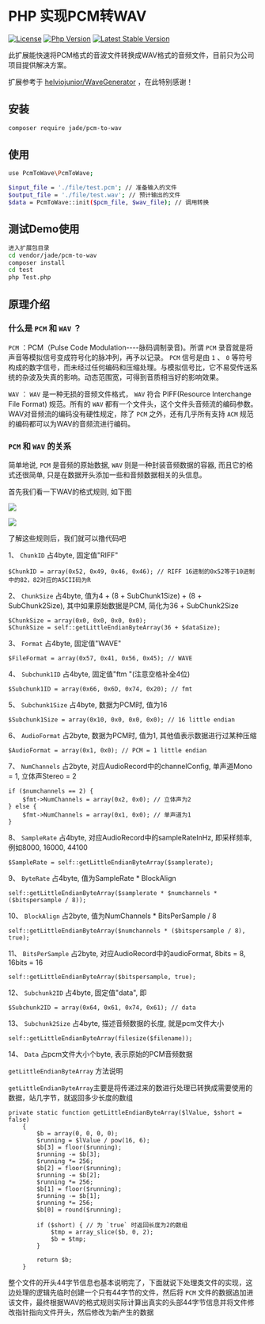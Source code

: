 # PHP 实现PCM转WAV

[![License](https://img.shields.io/packagist/l/inhere/console.svg?style=flat-square)](LICENSE)
[![Php Version](https://img.shields.io/badge/php-%3E=5.4-brightgreen.svg?maxAge=2592000)](https://packagist.org/packages/jade/pcm-to-wav)
[![Latest Stable Version](http://img.shields.io/packagist/v/jade/pcm-to-wav.svg)](https://packagist.org/packages/jade/pcm-to-wav)

此扩展能快速将PCM格式的音波文件转换成WAV格式的音频文件，目前只为公司项目提供解决方案。

扩展参考于 [helviojunior/WaveGenerator](https://github.com/helviojunior/WaveGenerator) ，在此特别感谢！

## 安装

```bash
composer require jade/pcm-to-wav
```

## 使用

```bash
use PcmToWave\PcmToWave;

$input_file = './file/test.pcm'; // 准备输入的文件
$output_file = './file/test.wav'; // 预计输出的文件
$data = PcmToWave::init($pcm_file, $wav_file); // 调用转换

```

## 测试Demo使用

```bash
进入扩展包目录
cd vendor/jade/pcm-to-wav
composer install
cd test
php Test.php
```

## 原理介绍

### 什么是 `PCM` 和 `WAV` ？

 `PCM` ：PCM（Pulse Code Modulation----脉码调制录音)。所谓 `PCM` 录音就是将声音等模拟信号变成符号化的脉冲列，再予以记录。 `PCM` 信号是由 `1` 、 `0` 等符号构成的数字信号，而未经过任何编码和压缩处理。与模拟信号比，它不易受传送系统的杂波及失真的影响。动态范围宽，可得到音质相当好的影响效果。

 `WAV` ： `WAV` 是一种无损的音频文件格式， `WAV` 符合 PIFF(Resource Interchange File Format) 规范。所有的 `WAV` 都有一个文件头，这个文件头音频流的编码参数。WAV对音频流的编码没有硬性规定，除了 `PCM` 之外，还有几乎所有支持 `ACM` 规范的编码都可以为WAV的音频流进行编码。

###  `PCM` 和 `WAV` 的关系

简单地说,  `PCM` 是音频的原始数据,  `WAV` 则是一种封装音频数据的容器, 而且它的格式还很简单, 只是在数据开头添加一些和音频数据相关的头信息。


首先我们看一下WAV的格式规则, 如下图

![](https://uimg.jadert.com/15517554187085.jpg)

![](https://uimg.jadert.com/15517599631747.jpg)

了解这些规则后，我们就可以撸代码吧

1、 `ChunkID` 占4byte, 固定值"RIFF"

    $ChunkID = array(0x52, 0x49, 0x46, 0x46); // RIFF 16进制的0x52等于10进制中的82，82对应的ASCII码为R
    
2、 `ChunkSize` 占4byte, 值为4 + (8 + SubChunk1Size) + (8 + SubChunk2Size), 其中如果原始数据是PCM, 简化为36 + SubChunk2Size

    $ChunkSize = array(0x0, 0x0, 0x0, 0x0);
    $ChunkSize = self::getLittleEndianByteArray(36 + $dataSize);
    
3、 `Format` 占4byte, 固定值"WAVE"

    $FileFormat = array(0x57, 0x41, 0x56, 0x45); // WAVE
    
4、 `Subchunk1ID` 占4byte, 固定值"ftm "(注意空格补全4位)

    $Subchunk1ID = array(0x66, 0x6D, 0x74, 0x20); // fmt

5、 `Subchunk1Size` 占4byte, 数据为PCM时, 值为16

    $Subchunk1Size = array(0x10, 0x0, 0x0, 0x0); // 16 little endian

6、 `AudioFormat` 占2byte, 数据为PCM时, 值为1, 其他值表示数据进行过某种压缩

    $AudioFormat = array(0x1, 0x0); // PCM = 1 little endian
    
7、 `NumChannels` 占2byte, 对应AudioRecord中的channelConfig, 单声道Mono = 1, 立体声Stereo = 2

    if ($numchannels == 2) {
        $fmt->NumChannels = array(0x2, 0x0); // 立体声为2
    } else {
        $fmt->NumChannels = array(0x1, 0x0); // 单声道为1
    }

8、 `SampleRate` 占4byte, 对应AudioRecord中的sampleRateInHz, 即采样频率, 例如8000, 16000, 44100

    $SampleRate = self::getLittleEndianByteArray($samplerate);

9、 `ByteRate` 占4byte, 值为SampleRate * BlockAlign

    self::getLittleEndianByteArray($samplerate * $numchannels * ($bitspersample / 8));

10、 `BlockAlign` 占2byte, 值为NumChannels * BitsPerSample / 8

    self::getLittleEndianByteArray($numchannels * ($bitspersample / 8), true);

11、 `BitsPerSample` 占2byte, 对应AudioRecord中的audioFormat, 8bits = 8, 16bits = 16

    self::getLittleEndianByteArray($bitspersample, true);
    
12、 `Subchunk2ID` 占4byte, 固定值"data", 即

    $Subchunk2ID = array(0x64, 0x61, 0x74, 0x61); // data

13、 `Subchunk2Size` 占4byte, 描述音频数据的长度, 就是pcm文件大小

    self::getLittleEndianByteArray(filesize($filename));
    
14、 `Data` 占pcm文件大小个byte, 表示原始的PCM音频数据

 `getLittleEndianByteArray` 方法说明
 
 `getLittleEndianByteArray`主要是将传递过来的数进行处理已转换成需要使用的数据，站几字节，就返回多少长度的数组

    private static function getLittleEndianByteArray($lValue, $short = false)
        {
            $b = array(0, 0, 0, 0);
            $running = $lValue / pow(16, 6);
            $b[3] = floor($running);
            $running -= $b[3];
            $running *= 256;
            $b[2] = floor($running);
            $running -= $b[2];
            $running *= 256;
            $b[1] = floor($running);
            $running -= $b[1];
            $running *= 256;
            $b[0] = round($running);
    
            if ($short) { // 为 `true` 时返回长度为2的数组
                $tmp = array_slice($b, 0, 2);
                $b = $tmp;
            }
    
            return $b;
        }

整个文件的开头44字节信息也基本说明完了，下面就说下处理类文件的实现，这边处理的逻辑先临时创建一个只有44字节的文件，然后将 `PCM` 文件的数据追加进该文件，最终根据WAV的格式规则实际计算出真实的头部44字节信息并将文件修改指针指向文件开头，然后修改为新产生的数据
